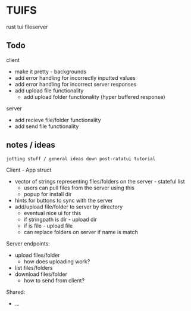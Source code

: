 # TUIFS
rust tui fileserver 

## Todo
client 
- make it pretty - backgrounds 
- add error handling for incorrectly inputted values 
- add error handling for incorrect server responses 
- add upload file functionality
    - add upload folder functionality (hyper buffered response)

server 
- add recieve file/folder functionality 
- add send file functionality 


## notes / ideas
    jotting stuff / general ideas down post-ratatui tutorial

Client - App struct
- vector of strings representing files/folders on the server - stateful list 
    - users can pull files from the server using this
    - popup for install dir 
- hints for buttons to sync with the server 
- add/upload file/folder to server by directory
    - eventual nice ui for this
    - if stringpath is dir - upload dir
    - if is file - upload file 
    - can replace folders on server if name is match

Server 
endpoints:
- upload files/folder
    - how does uploading work?
- list files/folders 
- download files/folder 
    - how to send from client?

Shared:
- ...



